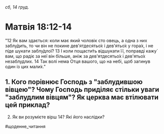
_сб, 14 груд._

# Матвія 18:12-14
"12 Як вам здається: коли має який чоловік сто овець, а одна з них заблу́дить, то чи він не покине дев'ятдесятьо́х і дев'ятьо́х у гора́х, і не пі́де шукати заблу́длої?
13 І коли пощасти́ть відшукати її, поправді кажу́ вам, що радіє за неї він більше, аніж за дев'ятдесятьо́х і дев'ятьо́х незаблудлих.
14 Так волі нема Отця вашого, що на небі, щоб загинув один із цих мали́х."

## 1. Кого порівнює Господь з "заблудившою вівцею"? Чому Господь приділяє стільки уваги "заблудлим вівцям"? Як церква має втілювати цей приклад?
2. Як ви розумієте вірш 14? Які його наслідки?

#щоденне_читання
